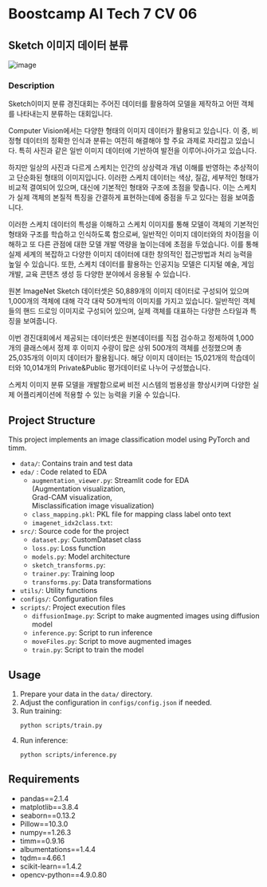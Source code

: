 # Boostcamp AI Tech 7 CV 06
 
## Sketch 이미지 데이터 분류
![image](https://github.com/user-attachments/assets/42997a1b-a4c3-4e5c-b67d-92b217dd277a)
### Description
Sketch이미지 분류 경진대회는 주어진 데이터를 활용하여 모델을 제작하고 어떤 객체를 나타내는지 분류하는 대회입니다.

Computer Vision에서는 다양한 형태의 이미지 데이터가 활용되고 있습니다. 이 중, 비정형 데이터의 정확한 인식과 분류는 여전히 해결해야 할 주요 과제로 자리잡고 있습니다. 특히 사진과 같은 일반 이미지 데이터에 기반하여 발전을 이루어나아가고 있습니다.

하지만 일상의 사진과 다르게 스케치는 인간의 상상력과 개념 이해를 반영하는 추상적이고 단순화된 형태의 이미지입니다. 이러한 스케치 데이터는 색상, 질감, 세부적인 형태가 비교적 결여되어 있으며, 대신에 기본적인 형태와 구조에 초점을 맞춥니다. 이는 스케치가 실제 객체의 본질적 특징을 간결하게 표현하는데에 중점을 두고 있다는 점을 보여줍니다.

이러한 스케치 데이터의 특성을 이해하고 스케치 이미지를 통해 모델이 객체의 기본적인 형태와 구조를 학습하고 인식하도록 함으로써, 일반적인 이미지 데이터와의 차이점을 이해하고 또 다른 관점에 대한 모델 개발 역량을 높이는데에 초점을 두었습니다. 이를 통해 실제 세계의 복잡하고 다양한 이미지 데이터에 대한 창의적인 접근방법과 처리 능력을 높일 수 있습니다. 또한, 스케치 데이터를 활용하는 인공지능 모델은 디지털 예술, 게임 개발, 교육 콘텐츠 생성 등 다양한 분야에서 응용될 수 있습니다.

원본 ImageNet Sketch 데이터셋은 50,889개의 이미지 데이터로 구성되어 있으며 1,000개의 객체에 대해 각각 대략 50개씩의 이미지를 가지고 있습니다. 일반적인 객체들의 핸드 드로잉 이미지로 구성되어 있으며, 실제 객체를 대표하는 다양한 스타일과 특징을 보여줍니다. 

이번 경진대회에서 제공되는 데이터셋은 원본데이터를 직접 검수하고 정제하여 1,000개의 클래스에서 정제 후 이미지 수량이 많은 상위 500개의 객체를 선정했으며 총 25,035개의 이미지 데이터가 활용됩니다. 해당 이미지 데이터는 15,021개의 학습데이터와 10,014개의 Private&Public 평가데이터로 나누어 구성했습니다.

스케치 이미지 분류 모델을 개발함으로써 비전 시스템의 범용성을 향상시키며 다양한 실제 어플리케이션에 적용할 수 있는 능력을 키울 수 있습니다.

## Project Structure
This project implements an image classification model using PyTorch and timm.
- `data/`: Contains train and test data
- `eda/` : Code related to EDA
  - `augmentation_viewer.py`: Streamlit code for EDA  
(Augmentation visualization,  
Grad-CAM visualization,  
Misclassification image visualization)
  - `class_mapping.pkl`: PKL file for mapping class label onto text
  - `imagenet_idx2class.txt`: 
- `src/`: Source code for the project
  - `dataset.py`: CustomDataset class
  - `loss.py`: Loss function
  - `models.py`: Model architecture
  - `sketch_transforms.py`:
  - `trainer.py`: Training loop
  - `transforms.py`: Data transformations
- `utils/`: Utility functions
- `configs/`: Configuration files
- `scripts/`: Project execution files
  - `diffusionImage.py`: Script to make augmented images using diffusion model
  - `inference.py`: Script to run inference
  - `moveFiles.py`: Script to move augmented images 
  - `train.py`: Script to train the model
  

## Usage

1. Prepare your data in the `data/` directory.
2. Adjust the configuration in `configs/config.json` if needed.
3. Run training:
   ```
   python scripts/train.py
   ```
4. Run inference:
   ```
   python scripts/inference.py
   ```

## Requirements

- pandas==2.1.4
- matplotlib==3.8.4
- seaborn==0.13.2
- Pillow==10.3.0
- numpy==1.26.3
- timm==0.9.16
- albumentations==1.4.4
- tqdm==4.66.1
- scikit-learn==1.4.2
- opencv-python==4.9.0.80

